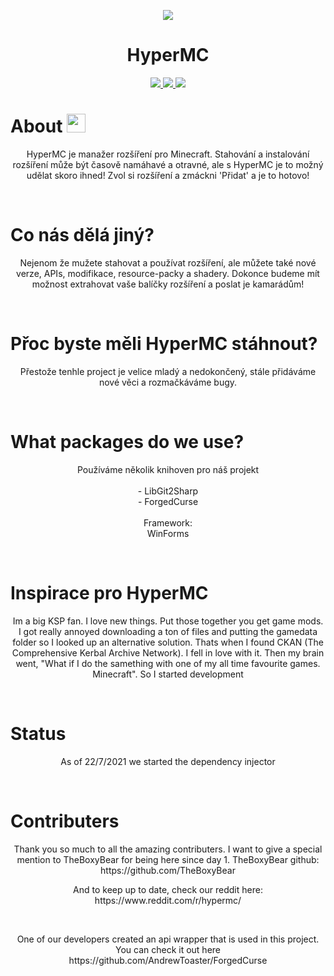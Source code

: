 
<p align="center">
  <img src="https://i.imgur.com/mVy4j4L.png" align="center"><br/>
  <h1 align="center">HyperMC</h1>
</p>
<p align="center">

  <a href="https://github.com/techpenguineer/hypermc/contributors" alt="Contributors">
    <img src="https://img.shields.io/github/contributors/techpenguineer/hypermc" />
  </a>       
  <a href="https://github.com/badges/shields/pulse" alt="Activity">
    <img src="https://img.shields.io/github/commit-activity/m/techpenguineer/hypermc" />
  </a>
  <a>
    <img src="https://badges.frapsoft.com/os/v1/open-source.svg?v=103">
  </a>
</p>

<p>
  <h1>About  <img src="https://raw.githubusercontent.com/MartinHeinz/MartinHeinz/master/wave.gif" width="30px"></h1>
  <p align="center">
  HyperMC je manažer rozšíření pro Minecraft. Stahování a instalování rozšíření může být časově namáhavé a otravné, ale s HyperMC je to možný udělat skoro ihned! Zvol si rozšíření a zmáckni 'Přidat' a je to hotovo!
  </p>
</p><br/>

<p>
  <h1>Co nás dělá jiný? </h1>
  <p align="center">
  Nejenom že mužete stahovat a používat rozšíření, ale můžete také nové verze, APIs, modifikace, resource-packy a shadery. Dokonce budeme mít možnost extrahovat vaše balíčky rozšíření a poslat je kamarádům!
  </p>
</p><br/>

<p>
  <h1>Přoc byste měli HyperMC stáhnout?</h1>
  <p align="center">
  Přestože tenhle project je velice mladý a nedokončený, stále přidáváme nové věci a rozmačkáváme bugy. 
  </p>
</p><br/>

<p>
  <h1>What packages do we use?</h1>
  <p align="center">
    Používáme několik knihoven pro náš projekt<br/>
    <br/>
    - LibGit2Sharp<br/>
    - ForgedCurse<br/><br/>
    Framework:<br/>
    WinForms
  </p>
</p></br>

<p>
  <h1>Inspirace pro HyperMC</h1>
  <p align="center">
    Im a big KSP fan. I love new things. Put those together you get game mods. I got really annoyed downloading a ton of files and putting the gamedata folder so I looked up an alternative solution. Thats when I found CKAN (The Comprehensive Kerbal Archive Network). I fell in love with it. Then my brain went, "What if I do the samething with one of my all time favourite games. Minecraft". So I started development
  </p>
</p>
<br>
<p>
<h1>Status</h1>
<p align="center">
        As of 22/7/2021 we started the dependency injector
</p>
</p>
<br>
<p>
<h1>Contributers</h1> 
<p align="center">
    Thank you so much to all the amazing contributers. I want to give a special mention to TheBoxyBear for being here since day 1.
    TheBoxyBear github: https://github.com/TheBoxyBear
</p>
<p align="center">
        And to keep up to date, check our reddit here: https://www.reddit.com/r/hypermc/
</p>
<br>
<p align="center">
        One of our developers created an api wrapper that is used in this project. You can check it out here <br>
        https://github.com/AndrewToaster/ForgedCurse
</p>
